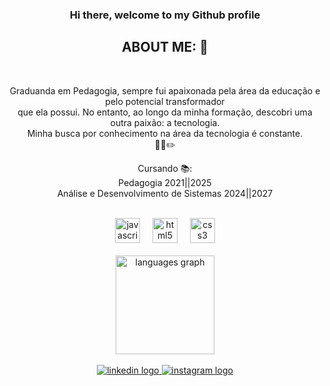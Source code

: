 <h3 align="center"> Hi there, welcome to my Github profile </h2>

<h2 align="center">ABOUT ME: 🤖 </h2>
<br>
<div class=bio align="center"><p>
Graduanda em Pedagogia, sempre fui apaixonada pela área da educação e pelo potencial transformador<br> que ela possui.
No entanto, ao longo da minha formação, descobri uma outra paixão: a tecnologia.<br> Minha busca por conhecimento
 na área da tecnologia é constante. <br>🤌💾✏️

Cursando 📚:<br>
Pedagogia 2021||2025<br>
Análise e Desenvolvimento de Sistemas 2024||2027
</p>
<div>
<br>

<div align="center">
  <img src="https://cdn.jsdelivr.net/gh/devicons/devicon/icons/javascript/javascript-plain.svg" height="40" alt="javascript logo"  />
  <img width="12" />
  <img src="https://cdn.jsdelivr.net/gh/devicons/devicon/icons/html5/html5-plain-wordmark.svg" height="40" alt="html5 logo"  />
  <img width="12" />
  <img src="https://cdn.jsdelivr.net/gh/devicons/devicon/icons/css3/css3-plain-wordmark.svg" height="40" alt="css3 logo"  />
</div>
<br>
<div align="center">
  <img src="https://github-readme-stats.vercel.app/api/top-langs?username=ArielaFontes&locale=en&hide_title=false&layout=compact&card_width=320&langs_count=6&theme=gruvbox_light&hide_border=true&order=2" height="158" alt="languages graph"  />
</div>
<br>
<div  align="center">
 <a href="https://www.linkedin.com/in/arielafontes/" target="_blank">
    <img src="https://img.shields.io/badge/LinkedIn-0077B5?style=for-the-badge&logo=linkedin&logoColor=white" alt="linkedin logo"  />
  </a>
  <a href="https://www.instagram.com/aaaaaaela7/" target="_blank">
    <img src="https://img.shields.io/badge/Instagram-E4405F?style=for-the-badge&logo=instagram&logoColor=white" alt="instagram logo"  />
  </a>
</div>

###
